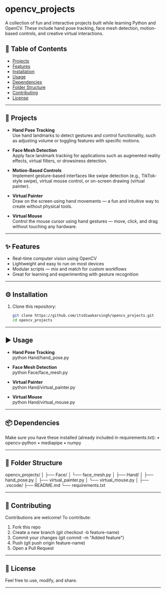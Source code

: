 # opencv_projects

A collection of fun and interactive projects built while learning Python and OpenCV. These include hand pose tracking, face mesh detection, motion-based controls, and creative virtual interactions.

## 📑 Table of Contents

- [Projects](#projects)  
- [Features](#features)  
- [Installation](#installation)  
- [Usage](#usage)  
- [Dependencies](#dependencies)  
- [Folder Structure](#folder-structure)  
- [Contributing](#contributing)  
- [License](#license)

---

## 🚀 Projects

- **Hand Pose Tracking**  
  Use hand landmarks to detect gestures and control functionality, such as adjusting volume or toggling features with specific motions.

- **Face Mesh Detection**  
  Apply face landmark tracking for applications such as augmented reality effects, virtual filters, or drowsiness detection.

- **Motion-Based Controls**  
  Implement gesture-based interfaces like swipe detection (e.g., TikTok-style swipe), virtual mouse control, or on-screen drawing (virtual painter).

- **Virtual Painter**  
  Draw on the screen using hand movements — a fun and intuitive way to create without physical tools.

- **Virtual Mouse**  
  Control the mouse cursor using hand gestures — move, click, and drag without touching any hardware.

---

## ✨ Features

- Real-time computer vision using OpenCV  
- Lightweight and easy to run on most devices  
- Modular scripts — mix and match for custom workflows  
- Great for learning and experimenting with gesture recognition

---

## ⚙️ Installation

1. Clone this repository:  
   ```bash
   git clone https://github.com/itsdiwakarsingh/opencv_projects.git
   cd opencv_projects

---

## ▶️ Usage 

- **Hand Pose Tracking**  
  python Hand/hand_pose.py

- **Face Mesh Detection**  
  python Face/face_mesh.py

- **Virtual Painter**  
  python Hand/virtual_painter.py

- **Virtual Mouse**  
  python Hand/virtual_mouse.py

---

## 📦 Dependencies

Make sure you have these installed (already included in requirements.txt):
•	opencv-python
•	mediapipe
•	numpy

---

## 📂 Folder Structure

opencv_projects/
│
├── Face/
│ └── face_mesh.py
│
├── Hand/
│ ├── hand_pose.py
│ ├── virtual_painter.py
│ └── virtual_mouse.py
│
├── .vscode/
├── README.md
└── requirements.txt

---

## 🤝 Contributing

Contributions are welcome!
To contribute:
1.	Fork this repo
2.	Create a new branch (git checkout -b feature-name)
3.	Commit your changes (git commit -m "Added feature")
4.	Push (git push origin feature-name)
5.	Open a Pull Request

---

## 📜 License

Feel free to use, modify, and share.

---



